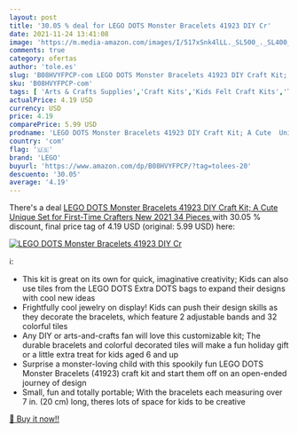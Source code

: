 ```yaml
---
layout: post
title: '30.05 % deal for LEGO DOTS Monster Bracelets 41923 DIY Cr'
date: 2021-11-24 13:41:08
image: 'https://m.media-amazon.com/images/I/517xSnk4lLL._SL500_._SL400_.jpg'
comments: true
category: ofertas
author: 'tole.es'
slug: 'B08HVYFPCP-com LEGO DOTS Monster Bracelets 41923 DIY Craft Kit; A Cute...'
sku: 'B08HVYFPCP-com'
tags: [ 'Arts & Crafts Supplies','Craft Kits','Kids Felt Craft Kits','Toys & Games','lego', ]
actualPrice: 4.19 USD
currency: USD
price: 4.19
comparePrice: 5.99 USD
prodname: 'LEGO DOTS Monster Bracelets 41923 DIY Craft Kit; A Cute  Unique Set for First-Time Crafters  New 2021  34 Pieces '
country: 'com'
flag: '🇺🇸'
brand: 'LEGO'
buyurl: 'https://www.amazon.com/dp/B08HVYFPCP/?tag=tolees-20'
descuento: '30.05'
average: '4.19'
---
```


There's a deal [LEGO DOTS Monster Bracelets 41923 DIY Craft Kit; A Cute  Unique Set for First-Time Crafters  New 2021  34 Pieces ](https://www.amazon.com/dp/B08HVYFPCP/?tag=tolees-20)  with  30.05 % discount, final price tag of  4.19 USD (original: 5.99 USD) here:

[![LEGO DOTS Monster Bracelets 41923 DIY Cr](https://m.media-amazon.com/images/I/517xSnk4lLL._SL500_._SL400_.jpg)](https://www.amazon.com/dp/B08HVYFPCP/?tag=tolees-20)

ℹ️:

- This kit is great on its own for quick, imaginative creativity; Kids can also use tiles from the LEGO DOTS Extra DOTS bags to expand their designs with cool new ideas
- Frightfully cool jewelry on display! Kids can push their design skills as they decorate the bracelets, which feature 2 adjustable bands and 32 colorful tiles
- Any DIY or arts-and-crafts fan will love this customizable kit; The durable bracelets and colorful decorated tiles will make a fun holiday gift or a little extra treat for kids aged 6 and up
- Surprise a monster-loving child with this spookily fun LEGO DOTS Monster Bracelets (41923) craft kit and start them off on an open-ended journey of design
- Small, fun and totally portable; With the bracelets each measuring over 7 in. (20 cm) long, theres lots of space for kids to be creative

[🛒 Buy it now!!](https://www.amazon.com/dp/B08HVYFPCP/?tag=tolees-20)
